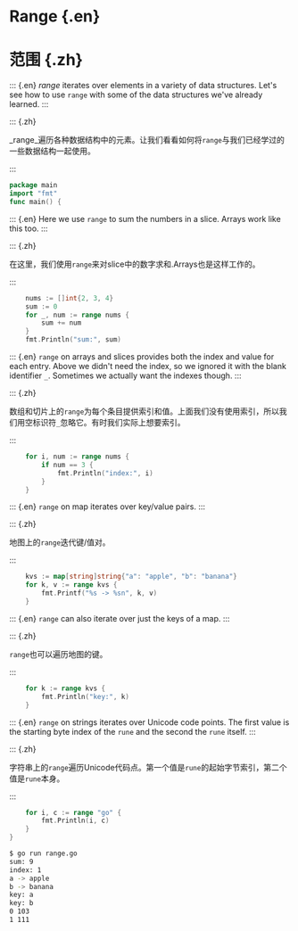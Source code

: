 
# Range {.en}


# 范围 {.zh}


::: {.en}
_range_ iterates over elements in a variety of data
structures. Let's see how to use `range` with some
of the data structures we've already learned.
:::

::: {.zh}

_range_遍历各种数据结构中的元素。让我们看看如何将`range`与我们已经学过的一些数据结构一起使用。

:::


```go
package main
import "fmt"
func main() {
```


::: {.en}
Here we use `range` to sum the numbers in a slice.
Arrays work like this too.
:::

::: {.zh}

在这里，我们使用`range`来对slice中的数字求和.Arrays也是这样工作的。

:::


```go
	nums := []int{2, 3, 4}
	sum := 0
	for _, num := range nums {
		sum += num
	}
	fmt.Println("sum:", sum)
```


::: {.en}
`range` on arrays and slices provides both the
index and value for each entry. Above we didn't
need the index, so we ignored it with the
blank identifier `_`. Sometimes we actually want
the indexes though.
:::

::: {.zh}

数组和切片上的`range`为每个条目提供索引和值。上面我们没有使用索引，所以我们用空标识符`_`忽略它。有时我们实际上想要索引。

:::


```go
	for i, num := range nums {
		if num == 3 {
			fmt.Println("index:", i)
		}
	}
```


::: {.en}
`range` on map iterates over key/value pairs.
:::

::: {.zh}

地图上的`range`迭代键/值对。

:::


```go
	kvs := map[string]string{"a": "apple", "b": "banana"}
	for k, v := range kvs {
		fmt.Printf("%s -> %sn", k, v)
	}
```


::: {.en}
`range` can also iterate over just the keys of a map.
:::

::: {.zh}

`range`也可以遍历地图的键。

:::


```go
	for k := range kvs {
		fmt.Println("key:", k)
	}
```


::: {.en}
`range` on strings iterates over Unicode code
points. The first value is the starting byte index
of the `rune` and the second the `rune` itself.
:::

::: {.zh}

字符串上的`range`遍历Unicode代码点。第一个值是`rune`的起始字节索引，第二个值是`rune`本身。

:::


```go
	for i, c := range "go" {
		fmt.Println(i, c)
	}
}
```


```bash
$ go run range.go
sum: 9
index: 1
a -> apple
b -> banana
key: a
key: b
0 103
1 111
```


